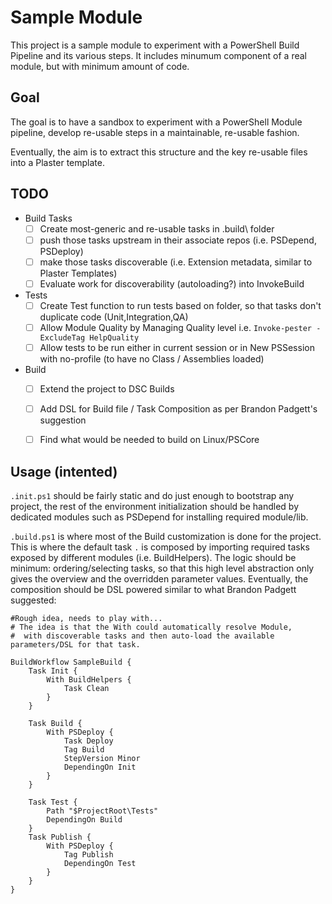 # Sample Module

This project is a sample module to experiment with a PowerShell Build Pipeline and its various steps.
It includes minumum component of a real module, but with minimum amount of code.

## Goal

The goal is to have a sandbox to experiment with a PowerShell Module pipeline, develop re-usable steps in a maintainable, re-usable fashion.

Eventually, the aim is to extract this structure and the key re-usable files into a Plaster template.

## TODO

- Build Tasks
    - [ ] Create most-generic and re-usable tasks in \.build\ folder
    - [ ] push those tasks upstream in their associate repos (i.e. PSDepend, PSDeploy)
    - [ ] make those tasks discoverable (i.e. Extension metadata, similar to Plaster Templates)
    - [ ] Evaluate work for discoverability (autoloading?) into InvokeBuild

- Tests
    - [ ] Create Test function to run tests based on folder, so that tasks don't duplicate code (Unit,Integration,QA)
    - [ ] Allow Module Quality by Managing Quality level i.e. `Invoke-pester -ExcludeTag HelpQuality` 
    - [ ] Allow tests to be run either in current session or in New PSSession with no-profile (to have no Class / Assemblies loaded)

- Build
    - [ ] Extend the project to DSC Builds
    - [ ] Add DSL for Build file / Task Composition as per Brandon Padgett's suggestion
    - [ ] Find what would be needed to build on Linux/PSCore

    
## Usage (intented)

`.init.ps1` should be fairly static and do just enough to bootstrap any project, the rest of the environment initialization should be handled by dedicated modules such as PSDepend for installing required module/lib.

`.build.ps1` is where most of the Build customization is done for the project. This is where the default task `.` is composed by importing required tasks exposed by different modules (i.e. BuildHelpers). The logic should be minimum: ordering/selecting tasks, so that this high level abstraction only gives the overview and the overridden parameter values.
Eventually, the composition should be DSL powered similar to what Brandon Padgett suggested:
```
#Rough idea, needs to play with...
# The idea is that the With could automatically resolve Module, 
#  with discoverable tasks and then auto-load the available parameters/DSL for that task.

BuildWorkflow SampleBuild {
    Task Init {
        With BuildHelpers {
            Task Clean
        }
    }
    
    Task Build {
        With PSDeploy {
            Task Deploy
            Tag Build
            StepVersion Minor
            DependingOn Init
        }
    }
    
    Task Test {
        Path "$ProjectRoot\Tests"
        DependingOn Build
    }
    Task Publish {
        With PSDeploy {
            Tag Publish
            DependingOn Test
        }
    }
}

```
